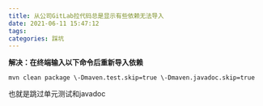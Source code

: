 ```yaml
---
title: 从公司GitLab拉代码总是显示有些依赖无法导入
date: 2021-06-11 15:47:12
tags: 
categories: 踩坑
---
```


<!--more-->

**解决：在终端输入以下命令后重新导入依赖**

`mvn clean package \-Dmaven.test.skip=true \-Dmaven.javadoc.skip=true`

也就是跳过单元测试和javadoc